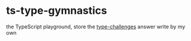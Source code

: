 # ts-type-gymnastics

the TypeScript playground, store the [type-challenges](https://github.com/type-challenges) answer write by my own
